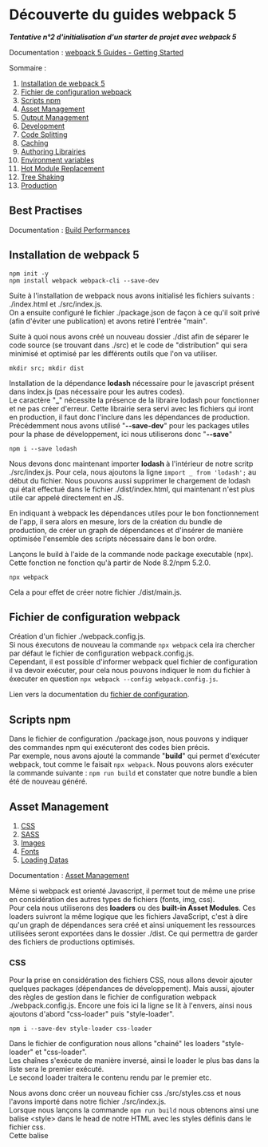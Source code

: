 # Découverte du guides webpack 5
***Tentative n°2 d'initialisation d'un starter de projet avec webpack 5***

Documentation : [webpack 5 Guides - Getting Started](https://webpack.js.org/guides/getting-started/)

Sommaire : 
1. [Installation de webpack 5](#installation-de-webpack-5)
2. [Fichier de configuration webpack](#fichier-de-configuration-webpack)
3. [Scripts npm](#scripts-npm)
4. [Asset Management](#asset-management)
5. [Output Management](#output-management)
6. [Development](#development)
7. [Code Splitting](#code-splitting)
8. [Caching](#caching)
9. [Authoring Librairies](#authoring-librairies)
10. [Environment variables](#environment-variables)
11. [Hot Module Replacement](#hot-module-replacement)
12. [Tree Shaking](#tree-shaking)
13. [Production](#production)

## Best Practises 

Documentation : [Build Performances](https://webpack.js.org/guides/build-performance/)

## Installation de webpack 5

```
npm init -y
npm install webpack webpack-cli --save-dev
```

Suite à l'installation de webpack nous avons initialisé les fichiers suivants : ./index.html et ./src/index.js.  
On a ensuite configuré le fichier ./package.json de façon à ce qu'il soit privé (afin d'éviter une publication) et avons
retiré l'entrée "main".

Suite à quoi nous avons créé un nouveau dossier ./dist afin de séparer le code source (se trouvant dans ./src) et le code
de "distribution" qui sera minimisé et optimisé par les différents outils que l'on va utiliser.  

```
mkdir src; mkdir dist
```

Installation de la dépendance **lodash** nécessaire pour le javascript présent dans index.js (pas nécessaire pour les autres codes).  
Le caractère "**_**" nécessite la présence de la libraire lodash pour fonctionner et ne pas créer d'erreur.
Cette librairie sera servi avec les fichiers qui iront en production, il faut donc l'inclure dans les dépendances de production.
Précédemment nous avons utilisé "**--save-dev**" pour les packages utiles pour la phase de développement, ici nous utiliserons donc "**--save**"

```
npm i --save lodash
```

Nous devons donc maintenant importer **lodash** à l'intérieur de notre scritp ./src/index.js. Pour cela, nous ajoutons la ligne `import _ from 'lodash';`
au début du fichier. 
Nous pouvons aussi supprimer le chargement de lodash qui était effectué dans le fichier ./dist/index.html, qui maintenant n'est plus utile car appelé 
directement en JS.  

En indiquant à webpack les dépendances utiles pour le bon fonctionnement de l'app, il sera alors en mesure, lors de la 
création du bundle de production, de créer un graph de dépendances et d'insérer de manière optimisée l'ensemble des scripts
nécessaire dans le bon ordre.  

Lançons le build à l'aide de la commande node package executable (npx).
Cette fonction ne fonction qu'à partir de Node 8.2/npm 5.2.0.

```
npx webpack
```

Cela a pour effet de créer notre fichier ./dist/main.js.

## Fichier de configuration webpack

Création d'un fichier ./webpack.config.js.  
Si nous éxecutons de nouveau la commande `npx webpack` cela ira chercher par défaut le fichier de configuration webpack.config.js.  
Cependant, il est possible d'informer webpack quel fichier de configuration il va devoir exécuter, pour cela nous pouvons
indiquer le nom du fichier à éxecuter en question `npx webpack --config webpack.config.js`.  

Lien vers la documentation du [fichier de configuration](https://webpack.js.org/configuration).

## Scripts npm

Dans le fichier de configuration ./package.json, nous pouvons y indiquer des commandes npm qui exécuteront des codes bien précis.  
Par exemple, nous avons ajouté la commande "**build**" qui permet d'exécuter webpack, tout comme le faisait `npx webpack`.
Nous pouvons alors exécuter la commande suivante : `npm run build` et constater que notre bundle a bien été de nouveau généré.  

## Asset Management
1. [CSS](#css)
2. [SASS](#sass)
3. [Images](#images)
4. [Fonts](#fonts)
5. [Loading Datas](#loading-datas)

Documentation : [Asset Management](https://webpack.js.org/guides/asset-management/)

Même si webpack est orienté Javascript, il permet tout de même une prise en considération des autres types de fichiers (fonts, img, css).  
Pour cela nous utiliserons des **loaders** ou des **built-in Asset Modules**.
Ces loaders suivront la même logique que les fichiers JavaScript, c'est à dire qu'un graph de dépendances sera créé et ainsi uniquement 
les ressources utilisées seront exportées dans le dossier ./dist. Ce qui permettra de garder des fichiers de productions optimisés.  

### CSS

Pour la prise en considération des fichiers CSS, nous allons devoir ajouter quelques packages (dépendances de développement).
Mais aussi, ajouter des règles de gestion dans le fichier de configuration webpack ./webpack.config.js.
Encore une fois ici la ligne se lit à l'envers, ainsi nous ajoutons d'abord "css-loader" puis "style-loader".  

```
npm i --save-dev style-loader css-loader
```

Dans le fichier de configuration nous allons "chainé" les loaders "style-loader" et "css-loader".  
Les chaînes s'exécute de manière inversé, ainsi le loader le plus bas dans la liste sera le premier exécuté.  
Le second loader traitera le contenu rendu par le premier etc.  

Nous avons donc créer un nouveau fichier css ./src/styles.css et nous l'avons importé dans notre fichier ./src/index.js.  
Lorsque nous lançons la commande `npm run build` nous obtenons ainsi une balise \<style\> dans le head de notre HTML avec les styles
définis dans le fichier css.  
Cette balise <style> est générée dynamiquement en Javascript. 

### SASS

Pour la prise en considération des fichiers SASS nous avons modifié légèrement l'arborescence du dossier ./src, en y ajoutant le dossier
./src/stylesheet/.  
Puis nous avons créé une arborescence de dossier pour l'exploitation optimisée de SASS (architecture 7-1).
Enfin nous avons ajouté les packages.

``` 
npm i --save-dev sass-loader sass
``` 

Nous avons ici besoin du package comprenant **Dart Sass** et non du package contenant **Node Sass**. Ce dernier ne supportant pas encore @use.
Bien sûr, nous avons aussi besoin du loader Sass qui permettra d'interpréter les fichiers .scss.
Si dans un projet, Dart Sass et Node Sass sont installé, il est possible d'informer webpack de la préférence d'usage dans le fichier de configuration. 

Si on run la commande `npm run build` nous pouvons voir que le JavaScript a donc créé une deuxième balise \<style\> dans lequel il y a inséré le SASS en minifié.  
Les valeurs en SASS ont bien surchargée les valeurs des propriétés en CSS.  

### Images

Comme dit plus haut, webpack contient déjà tout un tas de built-in Asset Modules, notament un permettant de gérer le chargement des images.
Pour l'utiliser il suffit de modifier le fichier de configuration de webpack en créant une nouvelle règle et en lui spécifiant le type d'asset.
Nous pouvons donc créer un nouveau dossier ./src/img contenant notre image test onepiece.svg.
Maintenant, pour pouvoir utiliser cette image, il ne nous resete plus qu'à l'importer dans le fichier ./src/index.js. `import onePieceLogo from './img/onePiece_2.svg';`.

Le comportement est le suivant : 
1. en JS, lors de l'import l'image va être traité (processed) et ajouté à notre dossier ./dist. La variable onePieceLogo contient donc l'URL finale vers l'image.
2. en CSS / SASS, le loader 'css-loader' va suivre un raisonnement similaire, il va reconnaître l'image comme une image locale et donc remplacé le chemin par le chemin final
décrit dans l'output du fichier de configuration.
3. en HTML, le loader 'html-loader' fonctionne exactement pareil. La balise image ressemblerait à `<img src="./onePiece_2.svg" />`.

> ❗ Pour le CSS comme pour le HTML comme ce sont des loaders qui analysent l'image, il n'y a pas besoin d'importer l'image dans le fichier ./src/index.js.

### Fonts

Les built-in Assets modules peuvent prendre en considération énormément de type de fichier différents, les fonts de caractères en font aussi parti.  
Pour cela, il suffit juste tout simplement d'adapter la regex du test aux extensions des fonts, comme ceci `test: /\.(woff|woff2|eot|ttf|otf)$/i,`.

Il ne reste plus qu'à insérer la font dans le fichier fonts.scss et le tour est joué !  
L'URL de la typo sera résolue exactement de la même façon que l'URL des images par l'Asset Management.  

> ❗ Pour les fichiers Sass, veillez à faire attention aux URLs relative, le point de départ de l'URL relative étant le niveau où se situe le fichier .scss qui
charge tous les autres. Cela vaut aussi pour les images.  

### Loading datas

Les fichiers JSON sont supportés nativement par Node, il n'y aura donc aucun package ni traitement particulier à effectuer pour les fichiers JSON.  
Cependant, pour les fichiers comment .XML ou .CSV/.TSV, il faudra installer des packages et donc créer de nouvelles règles de configuration.  
Les fichiers seront donc parcourru par les loaders qui renverront du JSON. 

```
npm install --save-dev csv-loader xml-loader
```

> ❗ Cependant il faut faire attention à la méthode d'importation du JSON, Node ne supporte nativement que la façon suivante `import data from './data.json'`. 
> Il est impossible d'effectuer un import ciblé du style `import { foo } from './data.json'`

## Output Management
1. [Wrapping up](#wrapping-up)
2. [Preparation](#preparation)
3. [HtmlwebpackPlugin](#htmlwebpackplugin)

Cette partie du guide étend la branche main.

Documentation : [Output Management](https://webpack.js.org/guides/output-management/)

Afin de traiter ce nouveau chapitre, nous allons faire un peu de ménage dans les fichiers ainsi que les dépendances.  

### Wrapping up

Suppressions de fichiers (csv, json, xml, svg, woff, ttf, css, sass) + suppressions des règles associées + màj du JS.

```
npm uninstall css-loader csv-loader sass sass-loader style-loader xml-loader
```

### Preparation

Une fois que les fichiers sont supprimés, nous créons un fichier ./src/print.js dans lequel nous définissons une fonction
qui sera utilisé à l'intérieur du fichier ./src/index.js.  
Nous pourrons nous servir de cette fonction en réalisant un import dans le fichier ./src/index.js.  

Ici, le guide invite à ajouter le script print.js à l'intérieur du HTML + ajouter un nouveau entryPoint dans le fichier de configuration.  
L'app fonctionnant sans, j'ai donc commenté ces ajouts.  

> ❗ Cependant, dans le cas de figure où nous pouvons avoir plusieurs points d'entrés, il est intéressant de souligner qu'il est possible de
> gérer le nom des fichiers qui seront exportés dnas l'option "**output**" à l'aide des **substitutions** \[strings\]. 

C'est maintenant que l'on commence à voir la problématique, si l'on modifie le nom de plusieurs points d'entrés, sachant qu'ils sont appelés en dur
dans le fichier HTML, alors cela pourrait poser des problèmes d'oublis ce que l'on ne souhaite pas.  
Pour résoudre ce problème nous allons chercher à exporter automatiquement le fichier HTML.

### HtmlwebpackPlugin

Documentation : [HtmlwebpackPlugin](https://github.com/jantimon/html-webpack-plugin)

Comme à chaque fois, installation de la dépendance + modification du fichier de configuration.

```
npm install --save-dev html-webpack-plugin
```

Lors de l'exécution de la commande `npm run build` un fichier ./dist/index.html sera généré. Si un fichier portant ce nom est déjà
présent dans le dossier alors celui-ci sera automatiquement écrasé !

> 💡 Lors de la préparation de ce chapitre nous avons vidé à la main le dossier ./dist. Ce qui peut vite être problématique si l'on ne fait 
> pas le ménage régulièrement dedans afin de ne garder uniquement les fichiers utiles.. ! webpack permet de nettoyer ce dossier avant chaque build
> grâce à un paramètre de l'option "**output**" `output.clean: true`.

## Development
1. [Sources maps](#source-maps)
2. [Choisir un outil de développement](#choisir-un-outil-de-developpement)

Cette partie du guide étend la branche outputManagement.

Documentation : [Development](https://webpack.js.org/guides/development/)

> 💡 Ce qui va suivre est uniquement pour la phase de développement, en aucun cas il faudra se servir des outils qui vont suivre
> en phase de production.

### Source maps

Documentation : [Source maps](https://webpack.js.org/configuration/devtool/)

L'un des défault des bundlers c'est l'empaquetage des fichiers. Nous pouvons partir de plusieurs fichiers (a/b/c.js) différents pour au final
n'en avoir plus qu'un seul, ici admettons bundle.js.  
Imaginons que le fichier b.js comporte une erreur, alors le tracking d'erreur pointera vers le fichier bundle.js et non vers b.js. 

Pour rendre le débuggage plus simple, JavaScript permet l'usage des source maps qui permettra de relier le code compilé aux fichiers d'origines.  
Ainsi, si une erreur ressort sur le fichier bundle.js et dont l'origine est b.js alors le source maps indiquera le fichier b.js. 

Il y a tout un tas d'option possible, qui sont accessibles dans la documentation ci-dessus. 
Ici nous utiliserons l'option `devtool: inline-source-map` que nous allons indiquer dans le fichier de configuration webpack.
Il permettra d'indiquer dans la console, le fichier ainsi que la ligne d'erreur.

### Choisir un outil de développement

Il existe différentes options afin de simplifier la vie lors de la phase de développement. 
En effet, cela peu sembler ennuyant d'avoir à build l'intégralité de l'app à chaque modification. 

1. [Le mode watch de webpack](#le-mode-watch-de-webpack)
2. [Le package webpack-dev-server](#le-package-webpack-dev-server)
3. [Le package webpack-dev-middleware](#le-package-webpack-dev-middleware)

Dans la plus part des cas nous utiliserons l'option webpack-dev-server.

#### Le mode watch de webpack

Vous pouvez demander à webpack d'observer les fichiers concernés par le graphique des dépendances (dependency graph). Ainsi, lorsque l'un de ses
fichiers sera mis à jours webpack ira chercher cette mise à jours mais ne rafraîchira pas l'ensemble des fichiers.  

Pour cela, il faut mettre en place un nouveau script dans le fichier ./package.json `"watch": "webpack --watch"`.

Lorsque webpack est en train d'observer votre dependency graph les commandes ne sont plus disponible sur le terminal en cours, car une action  
est toujours en cours. Pour quitter le processus il suffit de faire un Ctrl+C. Et de choisir l'option "O".

Si l'on exécute la commande `npm run watch` et que l'on tente d'utiliser le bouton. L'erreur précédemment ajouter au fichier ./src/print.js
se produit. Si l'on résout l'erreur, sauvegarde le fichier et que nous rafraîchissons le navigateur, nous pouvons observer que l'erreur 
a disparu. 

Cependant, cela peut paraître un peu embêtant de toujours devoir rafraîchir son navigateur...

#### Le package webpack-dev-server

Le package webpack-dev-server fournit un serveur web simple dont l'une des fonctionnalité principale est le **live reloading**. 

```
npm install --save-dev webpack-dev-server
```

Pour le bon fonctionnement de ce nouveau package nous devons modifier le fichier ./webpack.config.js afin de lui ajouter des informations autour du serveur afin que webpack aille bien chercher les fichiers contenus dans le dossier ./dist lors de l'exécution du package.

```
devServer: {
    contentBase: './dist'
}
```

Ajout d'un nouveau script dans ./package.json : `"start": "webpack serve --open"` avec l'option "**--open**" qui indique la volonté d'ouvrir un nouvel onglet lors de l'exécution du script. 

> Le package webpack-dev-server ne produit aucun fichier, il ne se sert que des fichiers compilés qu'il garde en mémoire et affiche pour émuler l'app. 

> webpack-dev-serv se sert de la variable "**output.path**" afin de monter l'url des fichiers. Il suit la règle suivante : `http://[devServer.host]:[devServer.port]/[output.publicPath]/[output.filename]`.

Ici nous ne voyons qu'une infime parti des options qu'offrent le package. 
Pour plus d'informations, [documentation webpack-dev-server](https://webpack.js.org/configuration/dev-server)

#### Le package webpack-dev-middleware

```
npm install --save-dev express webpack-dev-middleware
```

Le package webpack-dev-middleware est un wrapper qui émettra les fichiers compilés à un serveur.  
Cette fonctionnalité est déjà utilisée de manière interne dans webpack-dev-server, mais est rendu accessible à des packages externes grâce à webpack-dev-middleware.  

Pour l'exemple, nous aurons donc besoin du package webpack-dev-middleware et d'un serveur express.  

Pour le bon fonctionnement des packages, nous allons devoir renseigner plusieurs fichiers.  
1. le fichier ./webpack.config.js en y ajoutant la propriété `output.publicPath: '\'`
2. le fichier ./server.js avec toutes les options permettant au serveur de démarrer 
3. le fichier ./package.json afin de créer le nouveau script `"server": "node server.js"`

Ici à l'exécution, comme nous passons par un module de serveur externe à webpack nous devrons ouvrir de nous même un onglet du navigateur et attaquer le port :3000.

Documentation : [Hot Module Replacement](https://webpack.js.org/guides/hot-module-replacement/)

## Code splitting

Documentation : [code splitting](https://webpack.js.org/guides/code-splitting/)

Cette partie du cours reprends la branche "Output Management".

Le **code splitting** est l'une des fonctionnalité les plus intéressantes de webpack. Elle permet 
de diviser votre code en un nombre infini de briques / paquets différents qui peuvent être chargé à 
la demande ou en parallèle des autres paquets.  

Ce qui peut donc être utilisé pour optimiser un projet en séparant les briques autonomes (création 
de bundles plus petits, contrôle du chargement des ressources => optimisation du temps de chargement).  

Il y a trois approches différentes autour du "code splitting" : 
1. [**les points d'entrées (entry points)**](#entry-point) qui sépare le code manuellement en déclarant des entrées (entry)
2. [**Prevent duplication**](#prevent-duplication) qui utilise les [Entry dependencies](https://webpack.js.org/configuration/entry-context/#dependencies) ou le [SplitChunksPlugin](https://webpack.js.org/plugins/split-chunks-plugin/) qui permettent de dédoublonner et diviser les gros morceaux de codes (chunks).
3. [**Dynamic imports**](#dynamic-imports) qui divise le code à l'aide des imports à l'aides d'inline functions appelées dans les modules.

#### Entry Points

C'est la façon la plus facile et la plus intuitive de pratique le code splitting. 
Cependant, c'est aussi la façon la moins autonomes et demandant donc de la configuration manuelle.  
Elle possède aussi de nombreux pièges que nous allons voir. 

Créons le fichier ./src/another-module.js dans lequel nous allons utiliser lodash pour logger un texte dans la console, puis définissons notre nouveau point d'entrée dans le fichier ./webpack.config.js.

Buildons le bundle à l'aide de la commande `npm run build`.

> ❗ Si nous observons le code obtenus pour les 2 fichiers ./dist/index.bundle.js et ./dist/another-module.js nous pouvons constater le chargement de lodash dans les deux modules. 
> Ceci représente l'un des pièges de l'utilisation des entry points.

#### Prevent duplication

##### Entry dependencies

Pour éviter cela il existe une option dans webpack qui s'appelle "**dependOn**" qui permet de partager certains module entre plusieurs points d'entrées.  

Documentation : [dependOn](https://webpack.js.org/configuration/entry-context/#dependencies)

```
entry {
    index: {
        import: './src/index.js',
        dependOn: 'shared'
    },
    another: {
        import: './src/another-module.js',
        dependOn: 'shared'
    },
    shared: 'lodash'
}
```

Lorsque plusieurs point d'entrées sont utilisées dans une même page, il est nécessaire d'ajouter une deuxième option au fichier ./webpack.config.js afin d'éviter les [erreurs](https://bundlers.tooling.report/code-splitting/multi-entry/) : 

```
optimization: {
    runtimeChunk: 'single'
}
```

Cette modification a pour effet de créer deux nouveaux fichiers lors du build ./dist/runtime.bundle.js et ./dist/shared.bundle.js. 

> 💡 Même si il est possible d'utiliser plusieurs points d'entrées pour une même page, il est cependant déconseillé de le faire. 
> Il est préférable de réaliser plusieur imports dans un même point d'entrée. 

```
entry: {
    page: ['./src/index.js', './src/another-module.js']
}
```

##### SplitChunksPlugin

Documentation : [SplitChunksPlugin](https://webpack.js.org/plugins/split-chunks-plugin/)

Ce plugin nous permet d'identifier les dépendances communes et de les exporter dans des scripts différents, soit à l'intérieur d'un point d'entrée déjà existant soit dans un morceau de code à part entière. 

Faisons marche arrière et revenons avec deux points d'entrées différents.  
Puis ajoutons l'option `optimization: { splitChunksPlugin: { chunks: 'all' } }` au fichier ./webpack.config.js.  

Lors du build nous allons avoir la génération de 3 fichiers JS différents : ./dist/index.bundle.js, ./dist/another.bundle.js et le fichier JS contenant lodash.

Il existe d'autres loaders permettant de gérer la séparation du code, [mini-css-extract-plugin](https://webpack.js.org/plugins/mini-css-extract-plugin) pour le CSS par exemple.

#### Dynamic imports

Deux méthode différentes de gérer l'import dynamique / code splitting via webpack.  
La manière hérité des versions antérieurs de webpack (déconseillée) : **require.ensure** et **import()**, qui est la syntaxe conforme à ECMAScript.

> ❗ Warning 
L'appel de la fonction import() utilise les Promises. Donc, si on utilise la fonction pour des projets ayant comme cible des anciens navigateurs. 
Il faut veiller à mettre en place les polyfills nécessaire ([**es6-promise](https://github.com/stefanpenner/es6-promise) ou [**promise-polyfill](https://github.com/taylorhakes/promise-polyfill))

Pour commencer, nous nettoyons les fichiers ./webpack.config.js et nous supprimons le fichier ./src/another-module.js.  
Enfin, nous éditons le fichier ./src/index.js afin de lui faire importer de manière dynamique (à l'aide des Promises) le module lodash.

> 💡 Tips  
Il est possible de fournir une [**expression dynamique**](https://webpack.js.org/api/module-methods/#dynamic-expressions-in-import) à la fonction *import()* lorsque vous 
aurez besoin du chargement d'un module en fonction d'une variable qui sera calculé plus tard. (ex: chargement des fichiers de traductions de langues en fonction de la 
langue du navigateur de l'utilisateur).

### Prefetching / Preloading modules

Depuis webpack 4.6.0 nous pour profiter du support de **prefetching** (pré-récupération) et du **preloading** (pré-chargement).  
En utilisant ces instructions en ligne (*inline directives*) lorsque l'on déclare notre import() permet à webpack de renseigner au 
navigateur des indifications autour des ressources (*Resource Hint*) :
1. **prefetch** : la ressource est probablement nécessaire pour un besoin futur (*for some navigation in the future*)
2. **preload** : la ressource est nécessaire au sein de la navigation actuelle (*during the current navigation*)  

> 💡 Tips 
webpack ajoutera les indications de pré-récupération après que le chargement global du parent sera terminé ! Le prefetching n'impact 
donc pas le chargement du contenu de la page actuelle. Il attend que le navigateur soit inactif (*idle*).  

L'indication de pré-chargement possède tout un tas (*has a bunch*) de différences avec la pré-récupération : 
- un bout de code à pré-charger (*a preloaded chunk*) se chargera en parallèle du code parent =/= un bout de code à pré-récupérer 
se chargera après que le code parent soit entièrement chargé
- un bout de code à pré-charger a une importance moyenne et donc commence à se charger immédiatement =/= un bout de code à pré-récupérer 
se chargera une fois que le navigateur sera inactif
- un bout de code à pré-charger peut être instantanément utilisé par le code parent =/= un bout de code à pré-récupérer pourra être utilisé 
n'importe quand à l'avenir !
- le [support des navigateurs](https://www.machmetrics.com/speed-blog/guide-to-browser-hints-preload-preconnect-prefetch/) est différents entre les deux (rel = prefetch / rel = preload)

Exemple avec prefetch : `import(/* webpackPrefetch: true */ './path/to/LoginModal.js');` nous donnera `<link rel="prefetch" href="login-modal-chunk.js">`.  

Exemple avec preload : `import(/* webpackPreload: true */ 'ChartingLibrary');` nous donnera `<link rel="preload" href="ChartingLibrary.js">`. 
Imaginons, une page simple et rapide à charger, donc l'un des composant (*component: chartComponent*) nécessiterait le chargement d'une grosse librairie (*library: chartingLibrary*). Si la page a fini de s'afficher et de se charger avant que le chargement de la librairie soit terminé, alors cette page affichera 
un loader (*LoadingIndicator*) jusqu'à ce que le chargement de la librairie soit terminé.

> ❗ Warning 
Mal utiliser la fonctionnalité **preload** de webpack peut entraîner à l'inverse de sérieux ralentissement du chargement des pages. 
Il faut donc l'utiliser avec précautions.  

### Bundle Analysis

Une fois que vous avez commencé à séparer efficacement votre code, il peut s'avérer utile d'analyser le rendu et de vérifier comment les modules 
se sont comporter pendant l'export (*where modules have ended up*).  
Pour cela il existe de nombreux outils, dont l'[**outil officiel d'analyse de webpack**](https://github.com/webpack/analyse).  
Mais il existe aussi de nombreux outils communautaires à essayer : 
- [**webpack-chart**](https://alexkuz.github.io/webpack-chart/) : avec des diagrammes pour visualiser les stats de webpack
- [**webpack-visualizer**](https://chrisbateman.github.io/webpack-visualizer/) : visualise et analyse l'ensemble du bundle afin d'observer quel 
module nécessiterait éventuellement d'être optimisé / fragmenté car utilisant trop volumineux. 
- [**webpack-bundle-analyzer**](https://github.com/webpack-contrib/webpack-bundle-analyzer) : un plugin et un utilitaire de CLI qui représente le contenu 
du bundle de manière pratique (arborescence zoomable)
- [**webpack bundle optimize helper**](https://webpack.jakoblind.no/optimize) : analyseur de bundle qui émet des possibilité d'améliorations pour réduire la 
taille du bundle global. 
- [**bundle-stats**](https://github.com/bundle-stats/bundle-stats) : génère un rapport autour du bundle (taille, assets, modules) et compare le résultat avec 
différents builds. 

Pour poursuivre ce chapitre : [**lazy loading**](#lazy-loading) et [**caching**](#caching).

## Caching
1. [**Output Filenames**](#output-filenames)
2. [**Extracting Boilerplate**](#extracting-boilerplate)
3. [**Module Identifiers**](#module-identifiers)

webpack permet d'empaqueter nos applications modulaires permettant ainsi d'obtenir un dossier ./dist.  
Une fois que le contenu de ce dossier est déposé sur un serveur, un client (ex: browser) pourra ainsi accéder à ce serveur et donc à notre site et 
ses assets.  
Cette dernière étape peut-être complexe, en effet les navigateur utilisent une technique appelé le **caching** permettant aux sites de se charger plus 
vite en diminuant le traffic non essentiel.  
Seulement, ça peut poser problème lorsque l'on tente de mettre une nouvelle version de notre code en ligne !

La suite du guide, va donc se concentrer sur la configuration nécessaire à webpack afin de s'assurer que les fichiers produits lors de la compilation 
pourront rester dans le cache à moins que leur contenu n'ait changé. 

### Output Filenames

Nous le savons déjà l'option "**output**" du fichier ./webpack.congif.js possède un paramètre "**filename**" que l'on peut configurer à l'aide d'éléments de [**substitutions**](https://webpack.js.org/configuration/output/#outputfilename).  
Ainsi, le substitut \[contenthash] permet d'indiquer un hash unique basé sur le contenu de l'asset. A chaque mise à jour, cette valeur va donc changer.  
Allons donc modifier l'option "**output.filename**" et transformons la en `output.filename : [name].[contenthash].js`, ainsi si nous possédons plusieurs points d'entrée 
(*entry points*) nous obtiendrons des noms de fichiers différents + nous obtiendrons des noms de fichiers différents si le point d'entrée a été mis à jour.  

Si aucune modification n'est effectué sur le fichier, la valeur du hash \[contenthash] ne devrait pas évoluer, cependant cela peut arriver.  
En effet, webpack inclut dans les fichiers des points d'entrée des éléments courant (*boilerplate*) comme le **runtime** et le **manifest**, ce qui fait donc évoluer la valeur 
de leur hash.  

Cela n'est pas le cas sur toutes les versions de webpack, cependant, nous allons voir comment éviter cela. 

### Extracting Boilerplate

Comme nous l'avons appris dans la [**partie précédente autour du code splitting**](#code-splitting), l'utilisation du plugin [**SplitChunksPlugin](https://webpack.js.org/plugins/split-chunks-plugin/) peut être utilisé pour séparer les modules dans des bundles différents. En associant la valeur "**single**" à l'option "**optimization.runtimeChunk**" webpack fournit donc une fonctionnalité permettant de séparer le code runtime du reste.

```
./webpack.config.js

optimization: {
    runtimeChunk: 'single'
}
```

Si on exécute la fonction `npm run build` nous pourrons observer la création d'un nouveau fichier "**./dist/runtime.\[hash].js**" ainsi que le fichier "**./dist/main.\[hash].js**".

Nous l'avons aussi vu dans la partie précédente, il est préférable d'extraire les bouts de codes (*chunks*) qui sont externes à notre développement (ex: lodash, react etc.).  
En effet, ceux-ci sont moins amené à évoluer et il est donc préférable de les laisser en cache. 
Pour cela nous allons utilisé l'option "**cacheGroups**" du "**SplitChunksPlugin**". 

```
./webpack.config.js

optimization: {
    runtimeChunk: 'single', 
    splitChunks: {
        cacheGroups: {
            vendor: {
                test: /[\\/]node_modules[\\/]/,
                name: 'vendors',
                chunks: 'all'
            }
        }
    }
}
```

Si on exécute de nouveau la commande `npm run build` nous pouvons voir que notre fichier ./dist/vendors.node_modules_lodash.js a été renommé en ./dist/vendors.\[hash].js.  
Ainsi, nous nous retrouvons plus qu'avec un seul fichier **vendors** pour toutes les modules nodes chargés dans le projet.

Si jamais nous souhaitons obtenir 1 fichier par fournisseur (*vendor*) nous pouvons remettre la configuration suivante : 

```
./webpack.config.js

optimization: {
    runtimeChunk: 'single', 
    splitChunks: {
            chunks: 'all'
        }
    }
}
```

### Module Identifiers

Pour cette partie nous avons besoin d'un nouveau module ./src/print.js.
Nous devons ajouter l'import de ce module dans le fichier ./src/index.js, dans ce même fichier nous allons indiquer qu'au clic sur l'élément généré 
nous appelerons la fonction importée du module print.js. 

Il y a deux résultats possibles, en fonction de la façon d'importer le module que nous utilisons : 
- si nous utilisons la dernière méthode vu dans le chapitre [**code splitting: dynamic imports**](#dynamic-imports) nous verrons qu'un fichier supplémentaire est généré ./dist/src_print.\[hash].js  
- si nous utilisons la méthode simple `import Print from './print.js'` alors le module print.js sera fusionné lors de la compilation dans le fichier ./dist/main.\[hash].js.

Pour expérimenter la section module identifiers, nous sommes obligé d'opter pour la seconde méthode, ainsi nous verrons l'impact qu'aura la modification du fichier ./src/print.js sur la compilation du fichier ./dist/main.\[hash].js.

L'impact attendu est le suivant, lors du build le hash de nos 3 fichiers ./dist/\[main|vendors|runtime].\[hash].js va changer.  
Pour les fichiers main et runtime, c'est logique, cependant le hash du fichier vendors ne devrait pas avoir évolué.  
Lors de mon test de suivi du guide, je n'ai pas constaté de variation du hash des fichiers \[vendors|runtime], nous allons tout de même voir 
comment bloquer la variation pour le fichier ./dist/vendors.\[hash].js. 

Pour cela nous avons besoin d'ajouter un paramètre à l'option "**optimization**" : `optimization.moduleIds: 'deterministic'`.  
Maintenant, malgré les changements de notre code local le hash du fichier ./dist/vendors.js ne devrait varier.  
Pour cela il suffit simplement d'essayer d'éditer le fichier ./src/index.js en enlevant l'import et le call de la fonction du fichier ./src/print.js, ainsi 
nous devrions voir varier le hash des fichiers ./dist/\[main|runtime].\[hash].js mais pas celui du fichier ./dist/vendors.\[hash].js.

## Authoring Librairies

Documentation : [**Authoring Librairies**](https://webpack.js.org/guides/author-libraries/)

Nous n'allons pas aborder ce contenu trop spécifique.

## Environment Variables

Documentation : 
1. [**Environment Variables**](https://webpack.js.org/guides/environment-variables/)
2. [**Environment Variables - Options**](https://webpack.js.org/api/cli/#environment-options)

Afin de différencier les différents états d'avancée du projet (production/dévelopement) dans le fichier ./webpack.config.js, il est conseillé d'utiliser les variables d'environnement.

La commande webpack liée à ce type de paramétrage est la commande `npx webpack --env" à laquelle on peut passer autant d'options que l'on désire.

Il existe 3 variables d'environnement pré-définies : 
1. `WEBPACK_SERVE` qui vaut **true** si la commande `serve|s` est utilisée
2. `WEBPACK_BUILD` qui vaut **true** si la commande `build|bundle|b` est utilisée
3. `WEBPACK_WATCH` qui vaut **true** si la commande `--watch|watch|w` est utilisée

Pour éviter de faire face à des oublies de déclaration de variable d'environnement personnalisée, il est préférable d'utiliser les variables pré-définies. 

## Hot Module Replacement

1. [**Activation du HMR**](#activation-du-hmr)
2. [**Gotchas**](#gotchas)
3. [**HMR with Stylesheets**](#hmr-with-stylesheets)

Documentation : 
1. [**Hot Module Replacement - Guides**](https://webpack.js.org/guides/hot-module-replacement/)
2. [**Hot Module Replacement - Concept**](https://webpack.js.org/concepts/hot-module-replacement/)
3. [**Hot Module Replacement - API**](https://webpack.js.org/api/hot-module-replacement/)

La fonctionnalité **Hot Module Replacement** est l'une des plus utile qu'offre webpack. Elle permet à tout type de modules d'être mis à jour 
en temps réel sans avoir besoin d'un rafraîchissement du navigateur.  
La page de la documentation *guides* se focus sur l'implémentation, tandis que la page sur le *concept* donne plus de détails sur le fonctionnement 
en lui-même de HMR. 

> ❗ HMR n'est pas prévu à l'usage d'une application en mode production (voir [**production building guide**](https://webpack.js.org/guides/production)).  

Pour tester le HMR, nous allons mettre remettre en place l'environnement tel qu'il était pour le chapitre [**6. Developpement**](#development).

### Activation du HMR

Cette fonctionnalité est intéressante de par son efficacité sur notre productivité. Tout ce qu'il reste à faire pour l'activer est de modifier le fichier
*./webpack.config.js* et d'utiliser le plugin par défaut de webpack pour le HMR.  
Nous ne gardons qu'un seul point d'entrée, avec ./src/index.js et nous ajoutons l'option `devServer.hot: true`.

> 💡 Il est possible de modifier le fichier de configuration de webpack en ligne de commande, via la commande `npm webpack serve --hot-only`.

Ensuite, nous devons insérer le code suivant dans le fichier *./src/index.js*, afin de pouvoir détecter les modifications sur le fichier ./src/print.js. 

```
if (module.hot) {
    module.hot.accept('./print.js', function() {
        console.log('Accepting the updated printMe module!');
        printMe();
    })
}
```

Maintenant, si nous exécutons le serveur à l'aide de la commande `npm run start` et qu'en parallèle nous modifions le fichier *./src/print.js*, nous pouvons voir le message 
**'Accepting the updated printMe module!'** dans la console et observer que le HMR a bien détecté une màj sur le fichier. 

### Gotchas

Nous savons que le fichier *./src/print.js* sert de base à l'export de la fonction print(), à laquelle on accède en cliquant sur le noeud qui a été inséré dans notre DOM.  
Seulement, lorsque nous cliquons sur cet élément du DOM nous voyons que celui-ci exécute toujours l'ancienne fonction print().  
Cela se produit tout simplement car le gestionnaire d'événement de l'élément du DOM est toujours lié à l'ancienne fonction print().

> ❗ A ce niveau du guide je fais face à un problème assez particulier, lorsque je rafraîchis le fichier ./src/print.js, aucun problème. La console m'indique la
mise à jours correctement.  
> Seulement, lorsque je mets à jours le fichier ./src/index.js, cela m'affiche un warning dans la console "*\[HMR\] Error: Aborted because 138 is not accepted*" et lance
un reload complet de l'app.  

Pour isoler ce problème et stopper le rafraîchissement il est possible d'indiquer à webpack de ne pas reload l'app en modifiant le paramètre `hot: true` en 
`hotOnly: true`.  
Ainsi, le navigateur ne reload pas l'app et on peut débugger convenablement. 

Il existe deux API pour la gestion du HMR, la [**Module API**](https://webpack.js.org/api/hot-module-replacement/#module-api) et la [**Management API**](https://webpack.js.org/api/hot-module-replacement/#management-api).  
C'est dans la **Module API** qu'est référencé la fonction *module.hot.accept()* que l'on utilise dans le fichier ./src/index.js. 

La fonction s'écrit de la sorte : 
```
module.hot.accept(
  dependencies, // Either a string or an array of strings
  callback, // Function to fire when the dependencies are updated
  errorHandler // (err, {moduleId, dependencyId}) => {}
);
```

Afin de clarifier le code du warning nous pouvons changer la valeur de la propriété `optimization.moduleIds = 'named'` à la place de '*deterministic*'.
Ainsi, nous n'avons plus l'ID du module dans le warning mais le fichier en cause du warning.

[**Suite du problème**](https://blog.nativescript.org/deep-dive-into-hot-module-replacement-with-webpack-part-two-handling-updates/)  
[**Fonction module.hot.dispose()**](https://www.javascriptstuff.com/webpack-hmr-tutorial/)

On comprend donc qu'il faut utiliser la fonction `module.hot.accept` en mode **self** + gérer les dépendences pour le fichier *./src/index.js*. 

Le mode self de la fonction va regénérer le fichier mais cela entraîne un autre problème. Dans l'état, nous nous retrouvons avec une ligne *Hello webpack Hot Module Replacement* par refresh du fichier *./src/index.js*.  
Ce problème correspond donc bien à la problématique souligné par ce chapitre du guide.  
Pour résoudre ce problème, nous devons maintenant utiliser la fonction `module.hot.dispose` et modifier légèrement le code de notre fichier 
*./src/index.js* afin que l'élément que l'on insère soit contenu dans une variable.  
Le code définitif et fonctionnel s'écrit donc ainsi : 

``` 
if (module.hot) {
    //Self
    module.hot.dispose(function() {
        element.parentNode.removeChild(element);
      });
    module.hot.accept();

    //Dependencies 
    module.hot.accept(
        './print.js', 
        function() {
            console.log('Accepting the updated printMe module!');
            element.parentNode.removeChild(element);
            getComponent().then((component) => {
                document.body.appendChild(component);
            });
        },
        (err, {moduleId, dependencyId}) => {
            console.log('Erreur : ', err, moduleId, dependencyId);
        }
    );
}
``` 

### HMR with Stylesheets

La gestion du HMR avec les feuilles de styles est simplifié par l'usage de ce que l'on appelle des loaders : **css-loader** et **style-loader**.  
Installons-les via la commande `npm install --save-dev style-loader css-loader`.

Il faut maintenant configurer le fichier *./webpack.config.js* afin d'informer webpack de l'utilisation de ces deux loaders dans la gestion 
des fichiers *.css.  
Pour cela il suffit d'ajouter une règle de gestion : 

```
module: {
    rules: [
    {
        test: /\.css$/,
        use: ['style-loader', 'css-loader'],
    },
    ],
},
```

Les loaders s'écrivent de la droite vers la gauche, d'abord nous utiliserons donc le loader **css-loader**, qui traitera le contenu CSS, puis 
le contenu sera alors de nous traité par le loader **style-loader**.  

Il ne nous reste plus qu'à créer un fichier *./src/style.css* et à l'importer dans le fichier *./src/index.js* (`import './styles.css'`);

### Other Code and Frameworks

[**Lien vers le paragraphe sur les loaders React, Vue... disponibles**](https://webpack.js.org/guides/hot-module-replacement/#other-code-and-frameworks)

## Tree Shaking

[**Documentation**](https://webpack.js.org/guides/tree-shaking/)  
[**Définition MDN du Tree Shaking**](https://developer.mozilla.org/fr/docs/Glossary/Tree_shaking)

1. [**Add a Utility**](#add-a-utility)
2. [**Mark the file as side-effect-free**](#mark-the-file-as-side-effect-free)
3. [**Clarifying tree shaking and sideEffects**](#clarifying-tree-shaking-and-sideeffects)
4. [**Minify the Output**](#minify-the-output)
5. [**Tree Shaking Conclusion**](#tree-shaking-conclusion)

Le principe de Tree Shaking est simple : détection du code / des modules non utilisés et suppression de ce code lors du bundling par webpack.  
En ES6, cela repose sur les états import et export entre fichiers JS.  

La version 2 de webpack arrivait avec un support intégré (built-in support) du tree shaking (détection de la non-utilisation de modules exportés).  
La version 4 de webpack a étendu cette capacité en fournissant au compilateur des indices via la propriété "**sideEffects**" du fichier *./package.json*.  
Cette nouvelle propriété permet d'indiquer au compilateur quels fichiers sont "purs" et donc que le compilateur peut supprimer du process de 
compilation si il détecte qu'ils ne sont pas utilisés.  

### Add a Utility

Nous allons légèrement modifié les fichiers en présence dans le projet : 
1. suppression du fichier *./src/print.js*
2. suppression de l'import de lodash dans le fichier *./src/index.js*
3. ajout du fichier *./src/math.js* 
4. ajout de la propriété `optimization.usedExports:true` dans le fichier *./webpack.config.js* 

> A ce stade du chapitre Tree Shaking, la fonctionalité ne semblait pas fonctionner correctement.  
> L'export de la fonction non-utilisé square se faitait dans la console alors qu'en apparence elle n'aurait pas dû.  

Dans le fichier *./src/index.js*, nous n'importons uniquement que la fonction **cube** du module *./src/math.js*.  
Ce qui devrait avoir pour effet, dans le fichier compilé *./dist/main.js* de laisser apparaître ce genre de code : 

``` 
/* unused harmony export square */
/* harmony export (immutable) */ __webpack_exports__['a'] = cube;
```

Ce n'est pas le cas dans la console (devTools de Chrome), ce que je pensais.  
Seulement, lorsque l'on fait un `npm run build` et que l'on génère le fichier *./dist/main.\[hash\].js* on peut observer le comportement 
que l'on a montré ci-dessus.

Cependant, nous pouvons observer dans ce fichier généré que la fonction *square()* n'est pas importé mais pourtant incluse dans le bundle.  
Ceci va être corrigé dans les parties suivantes. 

### Mark the file as side-effect-free

Dans un monde 100% compatibile avec ES6, l'identification des effets secondaires (*side-effect*) est simple. Seulement, comme nous n'en 
sommes pas encore là, il est nécessaire de fournir des indices aux compilateur de webpack sur la "pureté" du code. 

Nous pouvons le faire en ajoutant une nouvelle propriété à notre fichier *./package.json*, la propriété **sideEffects**. 

Si notre code d'application ne contient aucun effet secondaire, il nous est alors possible de fournir la valeur **false** à la propriété 
afin d'indiquer à webpack qu'il peut, de manière totalement sûre, supprimer les bouts de codes non-utilisés.

```
{
    name: 'webpack-guides', 
    sideEffects: false,
    [...]
}
```

> 💡 Est considéré comme "side-effect" un code qui possède un comportement spécial lorsque celui-ci est importé, autre que d'exposer une 
ou plusieurs importations.  
> Les polyfill, par exemple, affectent la portée globale d'un code (*global scope*) et ne fournissent généralement par d'importation. 

Si jamais certains de vos bouts de code / modules comporte des effets secondaires, il suffit de remplacer la valeur **false** par un 
array `"sideEffects": ["./src/some-side-effectful-file.js"]`.  
Cette propriété accepte les modèles glob simple (*simple glob patterns*) en entrée pointant ainsi vers les fichiers jugés pertinents. 
L'utilisation de [**glob-to-regexp**](https://github.com/fitzgen/glob-to-regexp) permet donc le support de ce genre de chaîne de caractère 
"***.css**" pour cibler l'intégralité des fichiers CSS de toute l'arborescence du projet. (Supports: *, **, {a,b}, \[a-z\])

Pour finir sur la propriété "sideEffects", elle peut aussi être configurer à l'aide des options [**module.rules**](https://webpack.js.org/configuration/module/#rulesideeffects).

### Clarifying tree shaking and sideEffects

Les optimisations [**sideEffects**](https://webpack.js.org/configuration/optimization/#optimizationsideeffects) et [**usedExports**](https://webpack.js.org/configuration/optimization/#optimizationusedexports) (aussi connu sous le nom de tree shaking), sont deux choses bien différentes.  

1. **sideEffects** est bien plus efficace puisqu'elle permet de sauter des modules / fichiers entiers, ainsi que leurs sous-fichiers / dépendences (*subtree*).  
2. **usedExports** s'appuie sur [**Terser**](https://github.com/terser-js/terser) pour détecter les effets secondaires à l'intérieur des fichiers 
à l'aide des instructions (commentaires). Il s'agit d'une tâche complexe par rapport à la simple déclaration de la propriété **sideEffects**. Elle 
ne peut pas non plus sauter les sous-fichiers / dépendences puisqu'il est défini dans les specs que les effets secondaires doivent tous être évalués. 

En effet, de par l'aspect dynamique du code JavaScript il est très dur pour Terser de parfois jauger si la suppression d'un bout de code 
aura des effets secondaires ou non.  
Pour cela, nous pouvons l'aider à l'aide de l'annotation `/*#\__PURE\__*/` qui déclare (*flag*) une déclaration (de fonction) comme étant sans effets-
secondaires. 

### Minify the Output

Maintenant que nous avons préparé (*cued up*) notre "code mort" a être abandonné grâce à l'utilisation de la syntax import / export, nous devons encore 
le supprimer du bundle.  
Nous devons alors réaliser plusieurs changements à l'intérieur du fichier *./webpack.config.js* :
1. changement de la propriété  `mode: development` en `mode: production`,
2. ajout de la propriété `concatenateModules: false` afin d'éviter la concaténation du code du bundle lors de l'export  

Pourquoi la seconde étape ? Tout simplement car sans celle-ci webpack concatène par défaut le code généré et donc il n'était pas possible d'observer 
le résultat de ce que nous avions voulu obtenir au-dessus, à savoir la suppression du code de la fonction *square()* et la sauvegarde du code de 
la fonction *cube()*. 
En phase de production, il est cependant préférable d'enlever cette propriété afin d'obtenir un code encore plus optimisé. 

Lorsque la configuration est en place, nous pouvons réaliser un nouveau `npm run build` et aller observer le résultat suivant dans le fichier 
*./dist/main.\[hash\].js* : 

```
./src/math.js": (e, s, n) => {
    "use strict";

    function t(e) {
        return e * e * e
    }
    n.d(s, {
        k: () => t
    })
}
```

On observe donc la présence de la version tronquée (*mangled version*) de la fonction *cube()* `function t(e) { return e*e*e }`.  
Si on enlève la propriété `concatenateModules` tout le code de math.js n'aurait pas été présent et aurait été remplacé en dur par les valeurs à 
afficher.  

Avec la minification et le tree shaking notre bundle possède une taille légèrement inférieur à la version non traitée.  
Ici, nous sommes dans le cas de figure d'un projet léger, donc c'est peu visible, mais dans de gros projets la différence est plus perceptible.

> 💡 Comme dit plus haut, pour faire fonctionner le tree shaking il est obligatoire de configurer le module [**ModuleConcatenationPlugin**](https://webpack.js.org/plugins/module-concatenation-plugin/). Ce module est ajouté de manière automatique par webpack lorsque l'on utilise le `mode: 'production'`.  
> Si le mode production n'est pas activé alors il faut paramétrer le module séparément pour que webpack puisse activer le tree shaking.

### Tree Shaking Conclusion

En résumé ce qu'il faut retenir pour tirer avantages du tree shaking : 
1. utiliser la syntaxe des modules ES6 (import / export)
2. s'assurer qu'aucun compilateur (ex: @babel/preset-env) ne transforme la syntaxe des modules ES6 en module CommonJS ([**documentation**](https://babeljs.io/docs/en/babel-preset-env#modules))
3. ajouter la propriété "**sideEffects**" au fichier *./packaga.json*
4. utiliser le mode **production** afin de pouvoir profiter facilement des différentes méthodes d'optimisations (minification + tree shaking)

## Production

1. [**Production setup**](#production-setup)

Dans ce chapitre nous allons quelques best practices et des utilitaires afin de produire des sites et applications. 

### Production setup

Le but des builds en **development** ou en **production** diffèrent énormément.  
En **development** nous voulons un mappage des fichiers sources robuste (*source-mapping*) et un serveur local avec une technologie permettant le rafraîchissement 
instantannée de l'affichage (live reloading ou HMR).  
En **production**, notre but est de se concentrer sur des lots minifiés, des mappages des fichiers sources plus légers et des éléments (*assets*) optimisés afin 
d'améliorer le temps de chargement. 
De ce fait, il est extrémement recommandé d'avoir des fichiers de configuration séparés, un par mode et un commun.  

Afin de fusionner ces fichiers de configurations ensemble, nous allons utiliser un nouveau module **webpack-merge**.  
Avec un fichier de configuration commun, nous n'aurons pas à dupliquer le code entre les fichiers de development et de production. 

```
npm install --save-dev webpack-merge
```

Nous allons donc créer 3 fichiers : 
1. *./webpack.common.js* qui contient les propriétes communes aux différents modes
2. *./webpack.dev.js* qui contient les propriétées liées à l'env de dév : source-map + configurations de webpack-dev-server
3. *./webpack.prod.js* qui chargera le plugin [**Terser**](https://webpack.js.org/plugins/terser-webpack-plugin/) via la déclaration du mode en production

Nous constatons au débuts des deux fichiers *./webpack.dev.js* et *./webpack.prod.js* l'utilisation de **merge()** afin de fusionner les fichiers avec le 
fichier commun. 